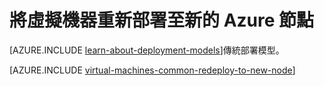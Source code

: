 <properties 
	pageTitle="重新部署虛擬機器 | Microsoft Azure" 
	description="說明如何重新部署虛擬機器，以減輕 SSH 連線問題。" 
	services="virtual-machines-linux" 
	documentationCenter="virtual-machines" 
	authors="iainfoulds" 
	manager="timlt"
	tags="azure-resource-manager,top-support-issue" 
/>
	

<tags 
	ms.service="virtual-machines-linux" 
	ms.devlang="na" 
	ms.topic="support-article" 
	ms.tgt_pltfrm="vm-linux"
	ms.workload="infrastructure" 
	ms.date="04/13/2016" 
	ms.author="iainfou;manavis" 
/>


# 將虛擬機器重新部署至新的 Azure 節點

[AZURE.INCLUDE [learn-about-deployment-models](../../includes/learn-about-deployment-models-rm-include.md)]傳統部署模型。

[AZURE.INCLUDE [virtual-machines-common-redeploy-to-new-node](../../includes/virtual-machines-common-redeploy-to-new-node.md)]

<!---HONumber=AcomDC_0420_2016-->